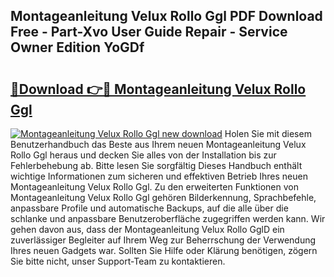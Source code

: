 ## Montageanleitung Velux Rollo Ggl PDF Download Free - Part-Xvo User Guide Repair - Service Owner Edition YoGDf

# <h2><a href="http://df7t9w.blite.top/?on=Montageanleitung+Velux+Rollo+Ggl">🔗Download 👉🔴 Montageanleitung Velux Rollo Ggl</a></h2>

[![Montageanleitung Velux Rollo Ggl new download](https://i.imgur.com/lujVjoI.png)](http://df7t9w.blite.top/?on=Montageanleitung+Velux+Rollo+Ggl)
Holen Sie mit diesem Benutzerhandbuch das Beste aus Ihrem neuen Montageanleitung Velux Rollo Ggl heraus und decken Sie alles von der Installation bis zur Fehlerbehebung ab. Bitte lesen Sie sorgfältig Dieses Handbuch enthält wichtige Informationen zum sicheren und effektiven Betrieb Ihres neuen Montageanleitung Velux Rollo Ggl. Zu den erweiterten Funktionen von Montageanleitung Velux Rollo Ggl gehören Bilderkennung, Sprachbefehle, anpassbare Profile und automatische Backups, auf die alle über die schlanke und anpassbare Benutzeroberfläche zugegriffen werden kann. Wir gehen davon aus, dass der Montageanleitung Velux Rollo GglD ein zuverlässiger Begleiter auf Ihrem Weg zur Beherrschung der Verwendung Ihres neuen Gadgets war. Sollten Sie Hilfe oder Klärung benötigen, zögern Sie bitte nicht, unser Support-Team zu kontaktieren.
